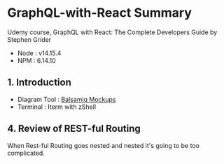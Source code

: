 # GraphQL-with-React Summary

Udemy course, GraphQL with React: The Complete Developers Guide by Stephen Grider

- Node : v14.15.4
- NPM : 6.14.10

## 1. Introduction

- Diagram Tool : [Balsamiq Mockups](https://balsamiq.com/)
- Terminal : Iterm with zShell

## 4. Review of REST-ful Routing

When Rest-ful Routing goes nested and nested it's going to be too complicated.
